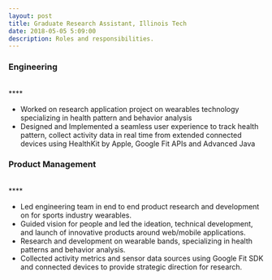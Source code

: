 ```yaml
---
layout: post
title: Graduate Research Assistant, Illinois Tech
date: 2018-05-05 5:09:00
description: Roles and responsibilities.
---
```


### Engineering 
<br/>
****
<br/>
<ul>
<li>	Worked on research application project on wearables technology specializing in health pattern and behavior analysis</li>
<li>	Designed and Implemented a seamless user experience to track health pattern, collect activity data in real time from extended connected devices using HealthKit by Apple, Google Fit APIs and Advanced Java</li>
</ul>

### Product Management 
<br/>
****
<br/>
<ul>
<li>Led engineering team in end to end product research and development on for sports industry wearables.</li>
<li>Guided vision for people and led the ideation, technical development, and launch of innovative products around web/mobile applications.</li>
<li>Research and development on wearable bands, specializing in health patterns and behavior analysis.</li>
<li>Collected activity metrics and sensor data sources using Google Fit SDK and connected devices to provide strategic direction for research.</li>
 </ul>
